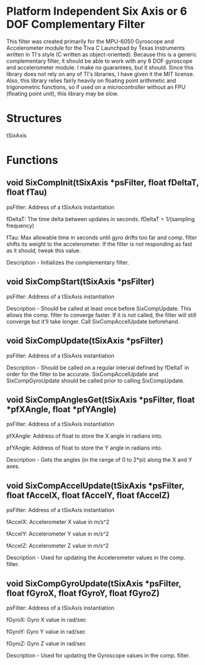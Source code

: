 Platform Independent Six Axis or 6 DOF Complementary Filter
===========================================================

This filter was created primarily for the MPU-6050 Gyroscope and Accelerometer module for the
Tiva C Launchpad by Texas Instruments written in TI's style (C written as object-oriented).
Because this is a generic complementary filter, it should be able to work with any 6 DOF
gyroscope and accelerometer module. I make no guarantees, but it should.
Since this library does not rely on any of TI's libraries, I have given it the MIT license.
Also, this library relies fairly heavily on floating point arithmetic and trigonometric
functions, so if used on a microcontroller without an FPU (floating point unit), this
library may be slow.

Structures
==========================
tSixAxis


Functions
==========================

void SixCompInit(tSixAxis *psFilter, float fDeltaT, float fTau)
--------------------------------------------------------------------------------------------
psFilter: Address of a tSixAxis instantiation

fDeltaT:  The time delta between updates in seconds. fDeltaT = 1/(sampling frequency)

fTau:     Max allowable time in seconds until gyro drifts too far and comp. filter
          shifts its weight to the accelerometer. If the filter is not responding as fast
          as it should, tweak this value.
          
Description - Initializes the complementary filter.


void SixCompStart(tSixAxis *psFilter)
--------------------------------------------------------------------------------------------
psFilter: Address of a tSixAxis instantiation

Description - Should be called at least once before SixCompUpdate. This allows the comp.
filter to converge faster. If it is not called, the filter will still converge but it'll
take longer. Call SixCompAccelUpdate beforehand.


void SixCompUpdate(tSixAxis *psFilter)
--------------------------------------------------------------------------------------------
psFilter: Address of a tSixAxis instantiation

Description - Should be called on a regular interval defined by fDeltaT in order for the
filter to be accurate. SixCompAccelUpdate and SixCompGyroUpdate should be called prior to
calling SixCompUpdate.


void SixCompAnglesGet(tSixAxis *psFilter, float *pfXAngle, float *pfYAngle)
--------------------------------------------------------------------------------------------
psFilter: Address of a tSixAxis instantiation

pfXAngle: Address of float to store the X angle in radians into.

pfYAngle: Address of float to store the Y angle in radians into.

Description - Gets the angles (in the range of 0 to 2*pi) along the X and Y axes.


void SixCompAccelUpdate(tSixAxis *psFilter, float fAccelX, float fAccelY, float fAccelZ)
--------------------------------------------------------------------------------------------
psFilter: Address of a tSixAxis instantiation

fAccelX:  Accelerometer X value in m/s^2

fAccelY:  Accelerometer Y value in m/s^2

fAccelZ:  Accelerometer Z value in m/s^2

Description - Used for updating the Accelerometer values in the comp. filter.


void SixCompGyroUpdate(tSixAxis *psFilter, float fGyroX, float fGyroY, float fGyroZ)
--------------------------------------------------------------------------------------------
psFilter: Address of a tSixAxis instantiation

fGyroX:   Gyro X value in rad/sec

fGyroY:   Gyro Y value in rad/sec

fGyroZ:   Gyro Z value in rad/sec

Description - Used for updating the Gyroscope values in the comp. filter.
